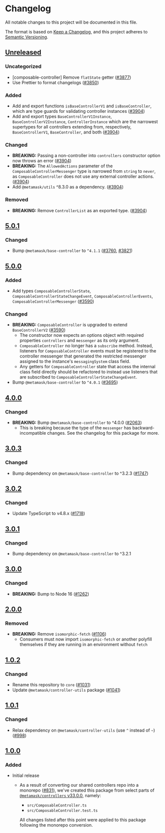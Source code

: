 # Changelog

All notable changes to this project will be documented in this file.

The format is based on [Keep a Changelog](https://keepachangelog.com/en/1.0.0/),
and this project adheres to [Semantic Versioning](https://semver.org/spec/v2.0.0.html).

## [Unreleased]

### Uncategorized

- [composable-controller] Remove `flatState` getter ([#3877](https://github.com/MetaMask/controllers/pull/3877))
- Use Prettier to format changelogs ([#3850](https://github.com/MetaMask/controllers/pull/3850))

### Added

- Add and export functions `isBaseControllerV1` and `isBaseController`, which are type guards for validating controller instances ([#3904](https://github.com/MetaMask/core/pull/3904))
- Add and export types `BaseControllerV1Instance`, `BaseControllerV2Instance`, `ControllerInstance` which are the narrowest supertypes for all controllers extending from, respectively, `BaseControllerV1`, `BaseController`, and both ([#3904](https://github.com/MetaMask/core/pull/3904))

### Changed

- **BREAKING:** Passing a non-controller into `controllers` constructor option now throws an error ([#3904](https://github.com/MetaMask/core/pull/3904))
- **BREAKING:** The `AllowedActions` parameter of the `ComposableControllerMessenger` type is narrowed from `string` to `never`, as `ComposableController` does not use any external controller actions. ([#3904](https://github.com/MetaMask/core/pull/3904))
- Add `@metamask/utils` ^8.3.0 as a dependency. ([#3904](https://github.com/MetaMask/core/pull/3904))

### Removed

- **BREAKING:** Remove `ControllerList` as an exported type. ([#3904](https://github.com/MetaMask/core/pull/3904))

## [5.0.1]

### Changed

- Bump `@metamask/base-controller` to `^4.1.1` ([#3760](https://github.com/MetaMask/core/pull/3760), [#3821](https://github.com/MetaMask/core/pull/3821))

## [5.0.0]

### Added

- Add types `ComposableControllerState`, `ComposableControllerStateChangeEvent`, `ComposableControllerEvents`, `ComposableControllerMessenger` ([#3590](https://github.com/MetaMask/core/pull/3590))

### Changed

- **BREAKING:** `ComposableController` is upgraded to extend `BaseControllerV2` ([#3590](https://github.com/MetaMask/core/pull/3590))
  - The constructor now expects an options object with required properties `controllers` and `messenger` as its only argument.
  - `ComposableController` no longer has a `subscribe` method. Instead, listeners for `ComposableController` events must be registered to the controller messenger that generated the restricted messenger assigned to the instance's `messagingSystem` class field.
  - Any getters for `ComposableController` state that access the internal class field directly should be refactored to instead use listeners that are subscribed to `ComposableControllerStateChangeEvent`.
- Bump `@metamask/base-controller` to `^4.0.1` ([#3695](https://github.com/MetaMask/core/pull/3695))

## [4.0.0]

### Changed

- **BREAKING:** Bump `@metamask/base-controller` to ^4.0.0 ([#2063](https://github.com/MetaMask/core/pull/2063))
  - This is breaking because the type of the `messenger` has backward-incompatible changes. See the changelog for this package for more.

## [3.0.3]

### Changed

- Bump dependency on `@metamask/base-controller` to ^3.2.3 ([#1747](https://github.com/MetaMask/core/pull/1747))

## [3.0.2]

### Changed

- Update TypeScript to v4.8.x ([#1718](https://github.com/MetaMask/core/pull/1718))

## [3.0.1]

### Changed

- Bump dependency on `@metamask/base-controller` to ^3.2.1

## [3.0.0]

### Changed

- **BREAKING:** Bump to Node 16 ([#1262](https://github.com/MetaMask/core/pull/1262))

## [2.0.0]

### Removed

- **BREAKING:** Remove `isomorphic-fetch` ([#1106](https://github.com/MetaMask/controllers/pull/1106))
  - Consumers must now import `isomorphic-fetch` or another polyfill themselves if they are running in an environment without `fetch`

## [1.0.2]

### Changed

- Rename this repository to `core` ([#1031](https://github.com/MetaMask/controllers/pull/1031))
- Update `@metamask/controller-utils` package ([#1041](https://github.com/MetaMask/controllers/pull/1041))

## [1.0.1]

### Changed

- Relax dependency on `@metamask/controller-utils` (use `^` instead of `~`) ([#998](https://github.com/MetaMask/core/pull/998))

## [1.0.0]

### Added

- Initial release

  - As a result of converting our shared controllers repo into a monorepo ([#831](https://github.com/MetaMask/core/pull/831)), we've created this package from select parts of [`@metamask/controllers` v33.0.0](https://github.com/MetaMask/core/tree/v33.0.0), namely:

    - `src/ComposableController.ts`
    - `src/ComposableController.test.ts`

    All changes listed after this point were applied to this package following the monorepo conversion.

[Unreleased]: https://github.com/MetaMask/controllers/compare/@metamask/composable-controller@5.0.1...HEAD
[5.0.1]: https://github.com/MetaMask/controllers/compare/@metamask/composable-controller@5.0.0...@metamask/composable-controller@5.0.1
[5.0.0]: https://github.com/MetaMask/controllers/compare/@metamask/composable-controller@4.0.0...@metamask/composable-controller@5.0.0
[4.0.0]: https://github.com/MetaMask/controllers/compare/@metamask/composable-controller@3.0.3...@metamask/composable-controller@4.0.0
[3.0.3]: https://github.com/MetaMask/controllers/compare/@metamask/composable-controller@3.0.2...@metamask/composable-controller@3.0.3
[3.0.2]: https://github.com/MetaMask/controllers/compare/@metamask/composable-controller@3.0.1...@metamask/composable-controller@3.0.2
[3.0.1]: https://github.com/MetaMask/controllers/compare/@metamask/composable-controller@3.0.0...@metamask/composable-controller@3.0.1
[3.0.0]: https://github.com/MetaMask/controllers/compare/@metamask/composable-controller@2.0.0...@metamask/composable-controller@3.0.0
[2.0.0]: https://github.com/MetaMask/controllers/compare/@metamask/composable-controller@1.0.2...@metamask/composable-controller@2.0.0
[1.0.2]: https://github.com/MetaMask/controllers/compare/@metamask/composable-controller@1.0.1...@metamask/composable-controller@1.0.2
[1.0.1]: https://github.com/MetaMask/controllers/compare/@metamask/composable-controller@1.0.0...@metamask/composable-controller@1.0.1
[1.0.0]: https://github.com/MetaMask/controllers/releases/tag/@metamask/composable-controller@1.0.0
